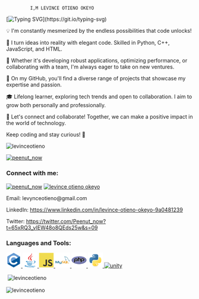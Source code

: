              I,M LEVINCE OTIENO OKEYO
[![Typing SVG](https://readme-typing-svg.demolab.com?font=Fira+Code&pause=1000&color=F4FF97F8&background=000000&center=true&multiline=true&width=535&height=70&lines=I'm+thrilled+to+have+you+here;Feel+encouraged+to+look+around...)](https://git.io/typing-svg)

💡 I'm constantly mesmerized by the endless possibilities that code unlocks!

🔧 I turn ideas into reality with elegant code. Skilled in Python, C++, JavaScript, and HTML.

🧠 Whether it's developing robust applications, optimizing performance, or collaborating with a team, I'm always eager to take on new ventures.

🔬 On my GitHub, you'll find a diverse range of projects that showcase my expertise and passion.

🎓 Lifelong learner, exploring tech trends and open to collaboration. I aim to grow both personally and professionally.

🤝 Let's connect and collaborate! Together, we can make a positive impact in the world of technology.

Keep coding and stay curious! 🚀

<p align="left"> <img src="https://komarev.com/ghpvc/?username=levinceotieno&label=Profile%20views&color=0e75b6&style=flat" alt="levinceotieno" /> </p>

<p align="left"> <a href="https://twitter.com/peenut_now" target="blank"><img src="https://img.shields.io/twitter/follow/peenut_now?logo=twitter&style=for-the-badge" alt="peenut_now" /></a> </p>

<h3 align="left">Connect with me:</h3>
<p align="left">
<a href="https://twitter.com/peenut_now" target="blank"><img align="center" src="https://raw.githubusercontent.com/rahuldkjain/github-profile-readme-generator/master/src/images/icons/Social/twitter.svg" alt="peenut_now" height="30" width="40" /></a>
<a href="https://linkedin.com/in/levince otieno okeyo" target="blank"><img align="center" src="https://raw.githubusercontent.com/rahuldkjain/github-profile-readme-generator/master/src/images/icons/Social/linked-in-alt.svg" alt="levince otieno okeyo" height="30" width="40" /></a>
</p>
Email: levynceotieno@gmail.com

LinkedIn: https://www.linkedin.com/in/levince-otieno-okeyo-9a0481239

Twitter: https://twitter.com/Peenut_now?t=65xRQ3_vIEW48o8QEds25w&s=09

<h3 align="left">Languages and Tools:</h3>
<p align="left"> <a href="https://www.cprogramming.com/" target="_blank" rel="noreferrer"> <img src="https://raw.githubusercontent.com/devicons/devicon/master/icons/c/c-original.svg" alt="c" width="40" height="40"/> </a> <a href="https://www.java.com" target="_blank" rel="noreferrer"> <img src="https://raw.githubusercontent.com/devicons/devicon/master/icons/java/java-original.svg" alt="java" width="40" height="40"/> </a> <a href="https://developer.mozilla.org/en-US/docs/Web/JavaScript" target="_blank" rel="noreferrer"> <img src="https://raw.githubusercontent.com/devicons/devicon/master/icons/javascript/javascript-original.svg" alt="javascript" width="40" height="40"/> </a> <a href="https://www.mysql.com/" target="_blank" rel="noreferrer"> <img src="https://raw.githubusercontent.com/devicons/devicon/master/icons/mysql/mysql-original-wordmark.svg" alt="mysql" width="40" height="40"/> </a> <a href="https://www.php.net" target="_blank" rel="noreferrer"> <img src="https://raw.githubusercontent.com/devicons/devicon/master/icons/php/php-original.svg" alt="php" width="40" height="40"/> </a> <a href="https://www.python.org" target="_blank" rel="noreferrer"> <img src="https://raw.githubusercontent.com/devicons/devicon/master/icons/python/python-original.svg" alt="python" width="40" height="40"/> </a> <a href="https://unity.com/" target="_blank" rel="noreferrer"> <img src="https://www.vectorlogo.zone/logos/unity3d/unity3d-icon.svg" alt="unity" width="40" height="40"/> </a> </p>

<p>&nbsp;<img align="center" src="https://github-readme-stats.vercel.app/api?username=levinceotieno&show_icons=true&locale=en" alt="levinceotieno" /></p>

<p><img align="center" src="https://github-readme-streak-stats.herokuapp.com/?user=levinceotieno&" alt="levinceotieno" /></p>
